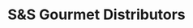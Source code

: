 ---
title: "S&S Gourmet Distributors"
url: /phoenix/sunds-gourmet-distributors/
shop: Großhandel
---